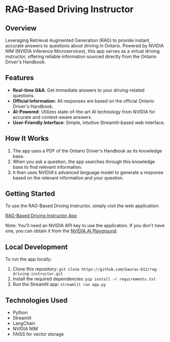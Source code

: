 # RAG-Based Driving Instructor

## Overview

Leveraging Retrieval Augmented Generation (RAG) to provide instant, accurate answers to questions about driving in Ontario. Powered by NVIDIA NIM (NVIDIA Inference Microservices), this app serves as a virtual driving instructor, offering reliable information sourced directly from the Ontario Driver's Handbook.

## Features

- **Real-time Q&A**: Get immediate answers to your driving-related questions.
- **Official Information**: All responses are based on the official Ontario Driver's Handbook.
- **AI-Powered**: Utilizes state-of-the-art AI technology from NVIDIA for accurate and context-aware answers.
- **User-Friendly Interface**: Simple, intuitive Streamlit-based web interface.

## How It Works

1. The app uses a PDF of the Ontario Driver's Handbook as its knowledge base.
2. When you ask a question, the app searches through this knowledge base to find relevant information.
3. It then uses NVIDIA's advanced language model to generate a response based on the relevant information and your question.

## Getting Started

To use the RAG-Based Driving Instructor, simply visit the web application:

[RAG-Based Driving Instructor App](https://rag-driving-instructor.streamlit.app/)

Note: You'll need an NVIDIA API key to use the application. If you don't have one, you can obtain it from the [NVIDIA AI Playground](https://build.nvidia.com/explore/discover).

## Local Development

To run the app locally:

1. Clone this repository: `git clone https://github.com/Gaurav-612/rag-driving-instructor.git`
2. Install the required dependencies: `pip install -r requirements.txt`
3. Run the Streamlit app: `streamlit run app.py`

## Technologies Used

- Python
- Streamlit
- LangChain
- NVIDIA NIM
- FAISS for vector storage

